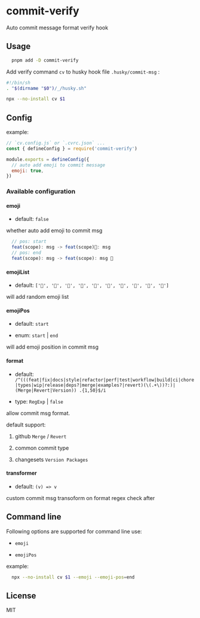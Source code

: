 # commit-verify

Auto commit message format verify hook

## Usage

```bash
  pnpm add -D commit-verify
```

Add verify command `cv` to husky hook file `.husky/commit-msg` :

```bash
#!/bin/sh
. "$(dirname "$0")/_/husky.sh"

npx --no-install cv $1
```

## Config

example:

```js
// `cv.config.js` or `.cvrc.json` ...
const { defineConfig } = require('commit-verify')

module.exports = defineConfig({
  // auto add emoji to commit message
  emoji: true,
})
```

### Available configuration

#### emoji

- default: `false`

whether auto add emoji to commit msg

```js
  // pos: start
  feat(scope): msg -> feat(scope)🍉: msg
  // pos: end
  feat(scope): msg -> feat(scope): msg 🍉
```

#### emojiList

- default: `['🍓', '🍉', '🍇', '🍒', '🍡', '🍩', '🍰', '🍭', '🌸', '🌈']`

will add random emoji list

#### emojiPos

- default: `start`

- enum: `start` | `end`

will add emoji position in commit msg

#### format

- default: `/^(((feat|fix|docs|style|refactor|perf|test|workflow|build|ci|chore|types|wip|release|deps?|merge|examples?|revert)(\(.+\))?:)|(Merge|Revert|Version)) .{1,50}$/i`

- type: `RegExp` | `false`

allow commit msg format.

default support:

1. github `Merge` / `Revert`

2. common commit type

3. changesets `Version Packages`

#### transformer

- default: `(v) => v`

custom commit msg transoform on format regex check after

## Command line

Following options are supported for command line use:

- `emoji`

- `emojiPos`

example:

```bash
  npx --no-install cv $1 --emoji --emoji-pos=end
```

## License

MIT
